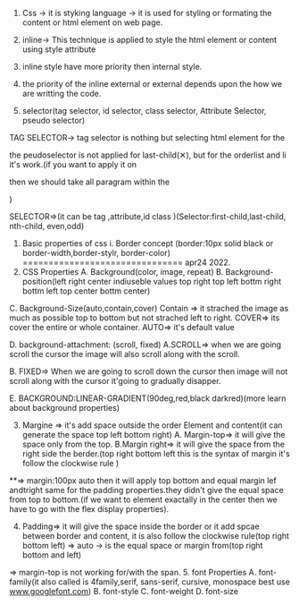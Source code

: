 1. Css 
-> it is styking language
-> it is used for styling or formating the content or html element on web page.
2. inline-> This technique is applied to style the html element or content using style attribute

2. inline style have more priority then internal style.
3. the priority of the inline external or external depends upon the how we are writting the code.
4. selector(tag selector, id selector, class selector, Attribute Selector, pseudo selector)

TAG SELECTOR-> tag selector is nothing but selecting html element
for the <p> the peudoselector is not applied for last-child(✕), but for the orderlist and li it's work.(if you want to apply it on <p> then we should take all paragram within the <div>)

SELECTOR=>(it can be tag ,attribute,id class )(Selector:first-child,last-child, nth-child, even,odd)

1. Basic properties of css
i. Border concept
(border:10px solid black or border-width,border-stylr, border-color)
===============================
apr24 2022.
2. CSS Properties
A. Background(color, image, repeat)
B. Background-position(left right center indiuseble values top right top left bottm right bottm left top center bottm center)

C. Background-Size(auto,contain,cover)
Contain => it strached the image as much as possible top to bottom but not strached left to right.
COVER=> its cover the entire or whole container.
AUTO=> it's default value

D. background-attachment: (scroll, fixed)
A.SCROLL=> when we are going scroll the cursor the image will also scroll along with the scroll.

B. FIXED=> When we are going to scroll down the cursor then image will not scroll along with the cursor it'going to gradually disapper. 

E. BACKGROUND:LINEAR-GRADIENT(90deg,red,black darkred)(more learn about background properties)

3. Margine
=> it's add space outside the order  Element and content(it can generate the space top left bottom right)
A. Margin-top=> it will give the space only from the top.
B.Margin right=> it will give the space from the right side the berder.(top right bottom left this is the syntax of margin it's follow the clockwise rule )

**=> margin:100px auto then it will apply top bottom and equal margin lef andtright same for the padding properties.they didn't give the equal space from top to bottom.(if we want to element exactally in the center then we have to go with the flex display properties).

4. Padding=> it will give the space inside the border or it add spcae between border and content, it is also follow the clockwise rule(top right bottom left)
=> auto -> is the equal space or margin from(top right bottom and left)

=> margin-top is not working for/with the span.
5. font Properties
A. font-family(it also called is 4family,serif, sans-serif, cursive, monospace best use www.googlefont.com)
B. font-style
C. font-weight
D. font-size

